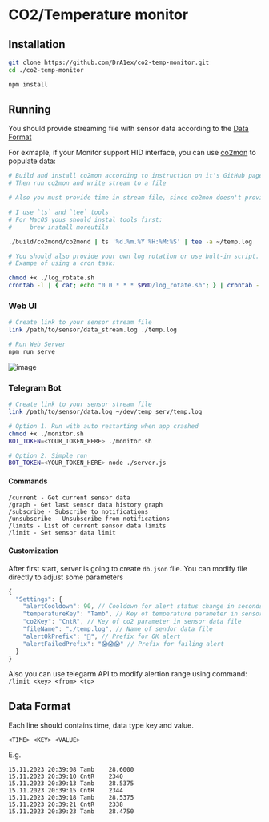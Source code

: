 # CO2/Temperature monitor

## Installation
```sh
git clone https://github.com/DrA1ex/co2-temp-monitor.git
cd ./co2-temp-monitor

npm install
```

## Running

You should provide streaming file with sensor data according to the [Data Format](#data-format)

For exmaple, if your Monitor support HID interface, you can use [co2mon](https://github.com/dmage/co2mon) to populate data:
```sh
# Build and install co2mon according to instruction on it's GitHub page
# Then run co2mon and write stream to a file

# Also you must provide time in stream file, since co2mon doesn't provide it

# I use `ts` and `tee` tools
# For MacOS yous should instal tools first:
#     brew install moreutils

./build/co2mond/co2mond | ts '%d.%m.%Y %H:%M:%S' | tee -a ~/temp.log

# You should also provide your own log rotation or use bult-in script.
# Exampe of using a cron task:

chmod +x ./log_rotate.sh
crontab -l | { cat; echo "0 0 * * * $PWD/log_rotate.sh"; } | crontab -
```

### Web UI
```sh
# Create link to your sensor stream file
link /path/to/sensor/data_stream.log ./temp.log

# Run Web Server
npm run serve
```


![image](https://github.com/DrA1ex/co2-temp-monitor/assets/1194059/3019fe90-7a4c-42e9-a947-c2318ff9b415)


### Telegram Bot
```sh
# Create link to your sensor stream file
link /path/to/sensor/data.log ~/dev/temp_serv/temp.log

# Option 1. Run with auto restarting when app crashed
chmod +x ./monitor.sh
BOT_TOKEN=<YOUR_TOKEN_HERE> ./monitor.sh

# Option 2. Simple run
BOT_TOKEN=<YOUR_TOKEN_HERE> node ./server.js
```

#### Commands
```
/current - Get current sensor data
/graph - Get last sensor data history graph
/subscribe - Subscribe to notifications
/unsubscribe - Unsubscribe from notifications
/limits - List of current sensor data limits
/limit - Set sensor data limit
```

#### Customization
After first start, server is going to create `db.json` file. You can modify file directly to adjust some parameters

```js
{
  "Settings": {
    "alertCooldown": 90, // Cooldown for alert status change in seconds
    "temperatureKey": "Tamb", // Key of temperature parameter in sensor data file
    "co2Key": "CntR", // Key of co2 parameter in sensor data file
    "fileName": "./temp.log", // Name of sendor data file
    "alertOkPrefix": "🌿", // Prefix for OK alert
    "alertFailedPrefix": "😱😱😱" // Prefix for failing alert
  }
}
```

Also you can use telegarm API to modify alertion range using command: `/limit <key> <from> <to>`

## Data Format

Each line should contains time, data type key and value.

`<TIME> <KEY> <VALUE>`

E.g.
```
15.11.2023 20:39:08 Tamb	28.6000
15.11.2023 20:39:10 CntR	2340
15.11.2023 20:39:13 Tamb	28.5375
15.11.2023 20:39:15 CntR	2344
15.11.2023 20:39:18 Tamb	28.5375
15.11.2023 20:39:21 CntR	2338
15.11.2023 20:39:23 Tamb	28.4750
```

